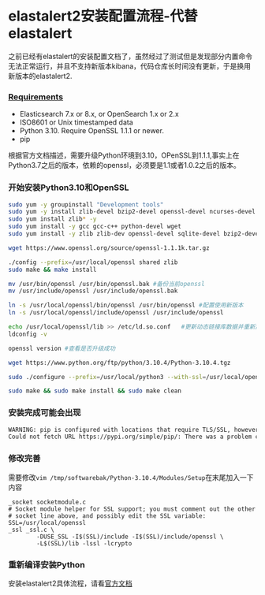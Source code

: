 # elastalert2安装配置流程-代替elastalert
之前已经有elastalert的安装配置文档了，虽然经过了测试但是发现部分内置命令无法正常运行，并且不支持新版本kibana，代码仓库长时间没有更新，于是换用新版本的elastalert2.

### [Requirements](https://elastalert2.readthedocs.io/en/latest/running_elastalert.html#requirements)

- Elasticsearch 7.x or 8.x, or OpenSearch 1.x or 2.x
- ISO8601 or Unix timestamped data
- Python 3.10. Require OpenSSL 1.1.1 or newer.
- pip

根据官方文档描述，需要升级Python环境到3.10，OPenSSL到1.1.1,事实上在Python3.7之后的版本，依赖的openssl，必须要是1.1或者1.0.2之后的版本。
### 开始安装Python3.10和OpenSSL

```bash
sudo yum -y groupinstall "Development tools"
sudo yum -y install zlib-devel bzip2-devel openssl-devel ncurses-devel sqlite-devel readline-devel tk-devel libffi-devel gdbm-devel db4-devel libpcap-devel xz-devel make
sudo yum install zlib* -y
sudo yum install -y gcc gcc-c++ python-devel wget
sudo yum install -y zlib zlib-dev openssl-devel sqlite-devel bzip2-devel libffi libffi-devel gcc gcc-c++

wget https://www.openssl.org/source/openssl-1.1.1k.tar.gz

./config --prefix=/usr/local/openssl shared zlib 
sudo make && make install

mv /usr/bin/openssl /usr/bin/openssl.bak #备份当前openssl
mv /usr/include/openssl /usr/include/openssl.bak 

ln -s /usr/local/openssl/bin/openssl /usr/bin/openssl #配置使用新版本
ln -s /usr/local/openssl/include/openssl /usr/include/openssl

echo /usr/local/openssl/lib >> /etc/ld.so.conf   #更新动态链接库数据并重新加载
ldconfig -v

openssl version #查看是否升级成功

wget https://www.python.org/ftp/python/3.10.4/Python-3.10.4.tgz

sudo ./configure --prefix=/usr/local/python3 --with-ssl=/usr/local/openssl

sudo make && sudo make install && sudo make clean
```

### 安装完成可能会出现

```bash
WARNING: pip is configured with locations that require TLS/SSL, however the ssl module in Python is not available.
Could not fetch URL https://pypi.org/simple/pip/: There was a problem confirming the ssl certificate: HTTPSConnectionPool(host='pypi.org', port=443): Max retries exceeded with url: /simple/pip/ (Caused by SSLError("Can't connect to HTTPS URL because the SSL module is not available.")) - skipping
```

### 修改完善

需要修改`vim /tmp/softwarebak/Python-3.10.4/Modules/Setup`在末尾加入一下内容

```
_socket socketmodule.c
# Socket module helper for SSL support; you must comment out the other
# socket line above, and possibly edit the SSL variable:
SSL=/usr/local/openssl
_ssl _ssl.c \
        -DUSE_SSL -I$(SSL)/include -I$(SSL)/include/openssl \
        -L$(SSL)/lib -lssl -lcrypto
```

### 重新编译安装Python

安装elastalert2具体流程，请看[官方文档](https://elastalert2.readthedocs.io/en/latest/running_elastalert.html#as-a-python-package)